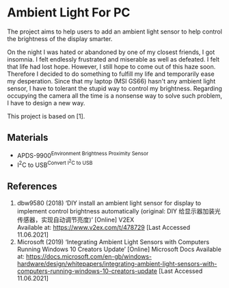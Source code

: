 # Ambient Light For PC

The project aims to help users to add an ambient light sensor to help control the brightness of the display smarter.

On the night I was hated or abandoned by one of my closest friends, I got insomnia. I felt endlessly frustrated and miserable as well as defeated. I felt that life had lost hope. However, I still hope to come out of this haze soon. Therefore I decided to do something to fulfill my life and temporarily ease my desperation. Since that my laptop (MSI GS66) hasn't any ambient light sensor, I have to tolerant the stupid way to control my brightness. Regarding occupying the camera all the time is a nonsense way to solve such problem, I have to design a new way.

This project is based on [1].

## Materials

- APDS-9900<sup>Environment Brightness Proximity Sensor</sup>
- I<sup>2</sup>C to USB<sup>Convert I<sup>2</sup>C to USB</sup>

## References

1. dbw9580 (2018) ‘DIY install an ambient light sensor for display to implement control brightness automatically (original: DIY 给显示器加装光传感器，实现自动调节亮度)’ [Online] V2EX  
Available at: <https://www.v2ex.com/t/478729> [Last Accessed 11.06.2021]
2. Microsoft (2019) ‘Integrating Ambient Light Sensors with Computers Running Windows 10 Creators Update’ [Online] Microsoft Docs 
Available at: <https://docs.microsoft.com/en-gb/windows-hardware/design/whitepapers/integrating-ambient-light-sensors-with-computers-running-windows-10-creators-update> [Last Accessed 11.06.2021]
